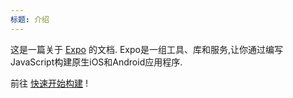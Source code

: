 ```yaml
---
标题: 介绍
---
```


这是一篇关于 [Expo](http://expo.io) 的文档. Expo是一组工具、库和服务,让你通过编写JavaScript构建原生iOS和Android应用程序.

前往 [快速开始构建](../index.html) !
